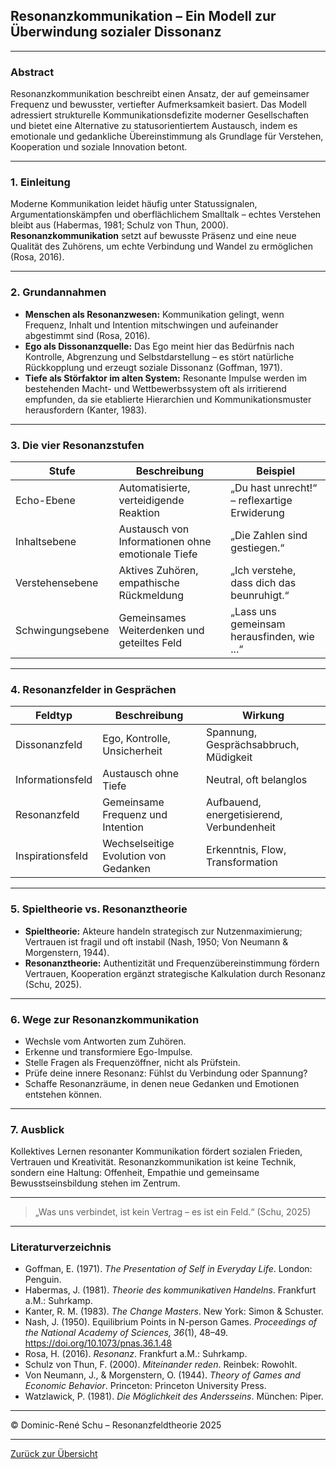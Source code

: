 ## Resonanzkommunikation – Ein Modell zur Überwindung sozialer Dissonanz

---

### Abstract

Resonanzkommunikation beschreibt einen Ansatz, der auf gemeinsamer Frequenz und bewusster, vertiefter Aufmerksamkeit basiert. Das Modell adressiert strukturelle Kommunikationsdefizite moderner Gesellschaften und bietet eine Alternative zu statusorientiertem Austausch, indem es emotionale und gedankliche Übereinstimmung als Grundlage für Verstehen, Kooperation und soziale Innovation betont.

---

### 1. Einleitung

Moderne Kommunikation leidet häufig unter Statussignalen, Argumentationskämpfen und oberflächlichem Smalltalk – echtes Verstehen bleibt aus (Habermas, 1981; Schulz von Thun, 2000). **Resonanzkommunikation** setzt auf bewusste Präsenz und eine neue Qualität des Zuhörens, um echte Verbindung und Wandel zu ermöglichen (Rosa, 2016).

---

### 2. Grundannahmen

- **Menschen als Resonanzwesen:** Kommunikation gelingt, wenn Frequenz, Inhalt und Intention mitschwingen und aufeinander abgestimmt sind (Rosa, 2016).
- **Ego als Dissonanzquelle:** Das Ego meint hier das Bedürfnis nach Kontrolle, Abgrenzung und Selbstdarstellung – es stört natürliche Rückkopplung und erzeugt soziale Dissonanz (Goffman, 1971).
- **Tiefe als Störfaktor im alten System:** Resonante Impulse werden im bestehenden Macht- und Wettbewerbssystem oft als irritierend empfunden, da sie etablierte Hierarchien und Kommunikationsmuster herausfordern (Kanter, 1983).

---

### 3. Die vier Resonanzstufen

| Stufe                | Beschreibung                                            | Beispiel                                      |
|----------------------|--------------------------------------------------------|-----------------------------------------------|
| Echo-Ebene           | Automatisierte, verteidigende Reaktion                 | „Du hast unrecht!“ – reflexartige Erwiderung  |
| Inhaltsebene         | Austausch von Informationen ohne emotionale Tiefe      | „Die Zahlen sind gestiegen.“                  |
| Verstehensebene      | Aktives Zuhören, empathische Rückmeldung               | „Ich verstehe, dass dich das beunruhigt.“     |
| Schwingungsebene     | Gemeinsames Weiterdenken und geteiltes Feld            | „Lass uns gemeinsam herausfinden, wie ...“    |

---

### 4. Resonanzfelder in Gesprächen

| Feldtyp           | Beschreibung                                       | Wirkung                                  |
|-------------------|----------------------------------------------------|------------------------------------------|
| Dissonanzfeld     | Ego, Kontrolle, Unsicherheit                       | Spannung, Gesprächsabbruch, Müdigkeit    |
| Informationsfeld  | Austausch ohne Tiefe                               | Neutral, oft belanglos                   |
| Resonanzfeld      | Gemeinsame Frequenz und Intention                  | Aufbauend, energetisierend, Verbundenheit|
| Inspirationsfeld  | Wechselseitige Evolution von Gedanken              | Erkenntnis, Flow, Transformation         |

---

### 5. Spieltheorie vs. Resonanztheorie

- **Spieltheorie:** Akteure handeln strategisch zur Nutzenmaximierung; Vertrauen ist fragil und oft instabil (Nash, 1950; Von Neumann & Morgenstern, 1944).
- **Resonanztheorie:** Authentizität und Frequenzübereinstimmung fördern Vertrauen, Kooperation ergänzt strategische Kalkulation durch Resonanz (Schu, 2025).

---

### 6. Wege zur Resonanzkommunikation

- Wechsle vom Antworten zum Zuhören.
- Erkenne und transformiere Ego-Impulse.
- Stelle Fragen als Frequenzöffner, nicht als Prüfstein.
- Prüfe deine innere Resonanz: Fühlst du Verbindung oder Spannung?
- Schaffe Resonanzräume, in denen neue Gedanken und Emotionen entstehen können.

---

### 7. Ausblick

Kollektives Lernen resonanter Kommunikation fördert sozialen Frieden, Vertrauen und Kreativität. Resonanzkommunikation ist keine Technik, sondern eine Haltung: Offenheit, Empathie und gemeinsame Bewusstseinsbildung stehen im Zentrum.

---

> „Was uns verbindet, ist kein Vertrag – es ist ein Feld.“ (Schu, 2025)

---

### Literaturverzeichnis

- Goffman, E. (1971). *The Presentation of Self in Everyday Life*. London: Penguin.
- Habermas, J. (1981). *Theorie des kommunikativen Handelns*. Frankfurt a.M.: Suhrkamp.
- Kanter, R. M. (1983). *The Change Masters*. New York: Simon & Schuster.
- Nash, J. (1950). Equilibrium Points in N-person Games. *Proceedings of the National Academy of Sciences, 36*(1), 48–49. https://doi.org/10.1073/pnas.36.1.48
- Rosa, H. (2016). *Resonanz*. Frankfurt a.M.: Suhrkamp.
- Schulz von Thun, F. (2000). *Miteinander reden*. Reinbek: Rowohlt.
- Von Neumann, J., & Morgenstern, O. (1944). *Theory of Games and Economic Behavior*. Princeton: Princeton University Press.
- Watzlawick, P. (1981). *Die Möglichkeit des Andersseins*. München: Piper.

---

© Dominic-René Schu – Resonanzfeldtheorie 2025

---

[Zurück zur Übersicht](../../../README.md)